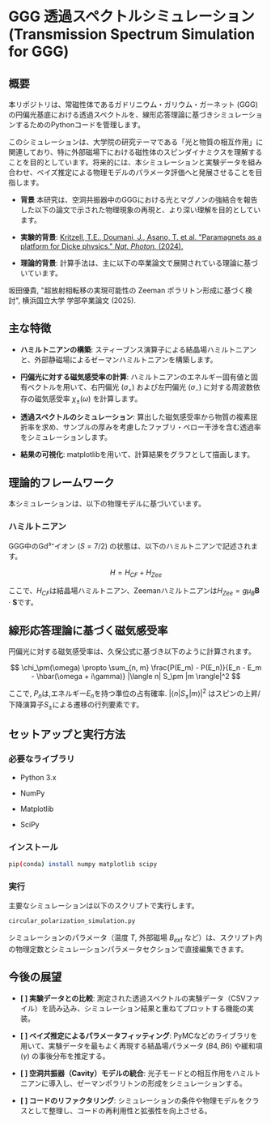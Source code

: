 # GGG 透過スペクトルシミュレーション (Transmission Spectrum Simulation for GGG)

## 概要
本リポジトリは、常磁性体であるガドリニウム・ガリウム・ガーネット (GGG) の円偏光基底における透過スペクトルを、線形応答理論に基づきシミュレーションするためのPythonコードを管理します。

このシミュレーションは、大学院の研究テーマである「光と物質の相互作用」に関連しており、特に外部磁場下における磁性体のスピンダイナミクスを理解することを目的としています。将来的には、本シミュレーションと実験データを組み合わせ、ベイズ推定による物理モデルのパラメータ評価へと発展させることを目指します。

* **背景**
本研究は、空洞共振器中のGGGにおける光とマグノンの強結合を報告した以下の論文で示された物理現象の再現と、より深い理解を目的としています。

* **実験的背景**: [Kritzell, T.E., Doumani, J., Asano, T. et al. "Paramagnets as a platform for Dicke physics." *Nat. Photon.* (2024).](https://www.nature.com/articles/s41566-024-01509-y)

* **理論的背景**: 計算手法は、主に以下の卒業論文で展開されている理論に基づいています。

坂田優貴, "超放射相転移の実現可能性の Zeeman ポラリトン形成に基づく検討", 横浜国立大学 学部卒業論文 (2025).

## 主な特徴
* **ハミルトニアンの構築**: スティーブンス演算子による結晶場ハミルトニアンと、外部静磁場によるゼーマンハミルトニアンを構築します。

* **円偏光に対する磁気感受率の計算**: ハミルトニアンのエネルギー固有値と固有ベクトルを用いて、右円偏光 $(\sigma_{+})$ および左円偏光 $(\sigma_{-})$ に対する周波数依存の磁気感受率 $\chi_{\pm}(\omega)$ を計算します。

* **透過スペクトルのシミュレーション**: 算出した磁気感受率から物質の複素屈折率を求め、サンプルの厚みを考慮したファブリ・ペロー干渉を含む透過率をシミュレーションします。

* **結果の可視化**: matplotlibを用いて、計算結果をグラフとして描画します。

## 理論的フレームワーク
本シミュレーションは、以下の物理モデルに基づいています。

### ハミルトニアン
GGG中のGd³⁺イオン ($S=7/2$) の状態は、以下のハミルトニアンで記述されます。

$$
H = H_{CF} + {H}_{Zee}
$$

ここで、$H_{CF}$は結晶場ハミルトニアン、Zeemanハミルトニアンは$H_{Zee} = g \mu_{B} \mathbf{B} \cdot \mathbf{S}$です。

## 線形応答理論に基づく磁気感受率
円偏光に対する磁気感受率は、久保公式に基づき以下のように計算されます。


$$
\chi_\pm(\omega) \propto \sum_{n, m} \frac{P(E_m) - P(E_n)}{E_n - E_m - \hbar(\omega + i\gamma)} |\langle n| S_\pm |m \rangle|^2
$$ 

ここで, $P_{n}$は,エネルギー${E_{n}}$を持つ準位の占有確率. $| \langle n | S_{\pm} |m \rangle |^2$
 はスピンの上昇/下降演算子$S_{\pm}$による遷移の行列要素です。

## セットアップと実行方法
### 必要なライブラリ
* Python 3.x

* NumPy

* Matplotlib

* SciPy

### インストール
```bash
pip(conda) install numpy matplotlib scipy
```

### 実行
主要なシミュレーションは以下のスクリプトで実行します。

```python 
circular_polarization_simulation.py
```

シミュレーションのパラメータ（温度 $T$, 外部磁場 $B_{ext}$ など）は、スクリプト内の物理定数とシミュレーションパラメータセクションで直接編集できます。

## 今後の展望
* **[ ] 実験データとの比較**: 測定された透過スペクトルの実験データ（CSVファイル）を読み込み、シミュレーション結果と重ねてプロットする機能の実装。

* **[ ] ベイズ推定によるパラメータフィッティング**: PyMCなどのライブラリを用いて、実験データを最もよく再現する結晶場パラメータ ($B4, B6$) や緩和項 ($\gamma$) の事後分布を推定する。

* **[ ] 空洞共振器（Cavity）モデルの統合**: 光子モードとの相互作用をハミルトニアンに導入し、ゼーマンポラリトンの形成をシミュレーションする。

* **[ ] コードのリファクタリング**: シミュレーションの条件や物理モデルをクラスとして整理し、コードの再利用性と拡張性を向上させる。
